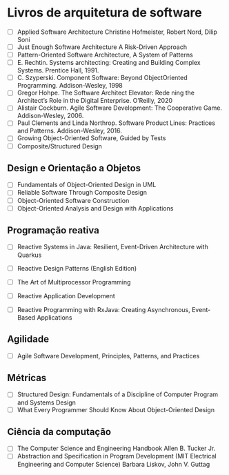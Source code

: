 # Livros de arquitetura de software

- [ ] Applied Software Architecture Christine Hofmeister, Robert Nord, Dilip Soni
- [ ] Just Enough Software Architecture A Risk-Driven Approach
- [ ] Pattern-Oriented Software Architecture, A System of Patterns
- [ ] E. Rechtin. Systems architecting: Creating and Building Complex Systems. Prentice Hall, 1991. 
- [ ] C. Szyperski. Component Software: Beyond ObjectOriented Programming. Addison-Wesley, 1998
- [ ] Gregor Hohpe. The Software Architect Elevator: Rede ning the Architect’s Role in the Digital Enterprise. O’Reilly, 2020
- [ ] Alistair Cockburn. Agile Software Development: The Cooperative Game. Addison-Wesley, 2006.
- [ ] Paul Clements and Linda Northrop. Software Product Lines: Practices and Patterns. Addison-Wesley, 2016.
- [ ] Growing Object-Oriented Software, Guided by Tests
- [ ] Composite/Structured Design

## Design e Orientação a Objetos

- [ ] Fundamentals of Object-Oriented Design in UML
- [ ] Reliable Software Through Composite Design
- [ ] Object-Oriented Software Construction
- [ ] Object-Oriented Analysis and Design with Applications

## Programação reativa

- [ ] Reactive Systems in Java: Resilient, Event-Driven Architecture with Quarkus
- [ ] Reactive Design Patterns (English Edition)
- [ ] The Art of Multiprocessor Programming
- [ ] Reactive Application Development
- [ ] Reactive Programming with RxJava: Creating Asynchronous, Event-Based Applications


## Agilidade

- [ ] Agile Software Development, Principles, Patterns, and Practices


## Métricas

- [ ] Structured Design: Fundamentals of a Discipline of Computer Program and Systems Design
- [ ] What Every Programmer Should Know About Object-Oriented Design

## Ciência da computação

- [ ] The Computer Science and Engineering Handbook Allen B. Tucker Jr.
- [ ] Abstraction and Specification in Program Development (MIT Electrical Engineering and Computer Science) Barbara Liskov, John V. Guttag
